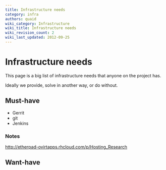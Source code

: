 ```yaml
---
title: Infrastructure needs
category: infra
authors: quaid
wiki_category: Infrastructure
wiki_title: Infrastructure needs
wiki_revision_count: 2
wiki_last_updated: 2012-09-25
---
```


# Infrastructure needs

This page is a big list of infrastructure needs that anyone on the project has.

Ideally we provide, solve in another way, or do without.

## Must-have

*   Gerrit
*   git
*   Jenkins

### Notes

<http://etherpad-ovirtapps.rhcloud.com/p/Hosting_Research>

## Want-have

